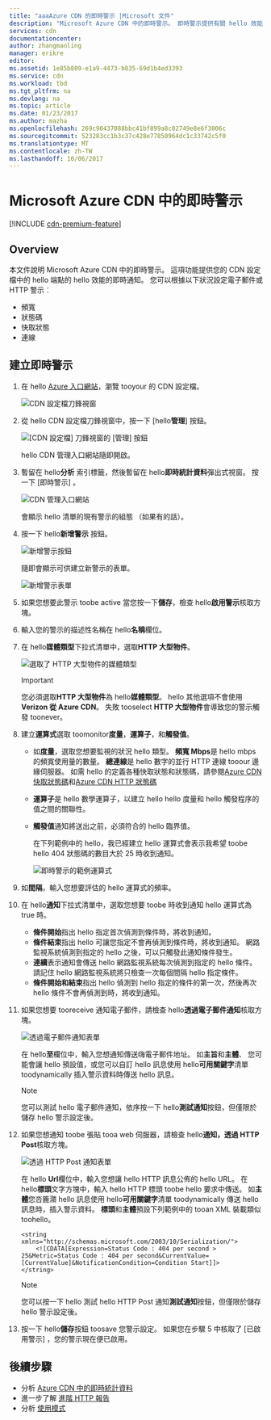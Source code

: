 ```yaml
---
title: "aaaAzure CDN 的即時警示 |Microsoft 文件"
description: "Microsoft Azure CDN 中的即時警示。 即時警示提供有關 hello 效能，您的 CDN 設定檔中的 hello 端點的通知。"
services: cdn
documentationcenter: 
author: zhangmanling
manager: erikre
editor: 
ms.assetid: 1e85b809-e1a9-4473-b835-69d1b4ed3393
ms.service: cdn
ms.workload: tbd
ms.tgt_pltfrm: na
ms.devlang: na
ms.topic: article
ms.date: 01/23/2017
ms.author: mazha
ms.openlocfilehash: 269c90437088bbc41bf899a8c02749e8e6f3006c
ms.sourcegitcommit: 523283cc1b3c37c428e77850964dc1c33742c5f0
ms.translationtype: MT
ms.contentlocale: zh-TW
ms.lasthandoff: 10/06/2017
---
```

# <a name="real-time-alerts-in-microsoft-azure-cdn"></a>Microsoft Azure CDN 中的即時警示
[!INCLUDE [cdn-premium-feature](../../includes/cdn-premium-feature.md)]

## <a name="overview"></a>Overview
本文件說明 Microsoft Azure CDN 中的即時警示。 這項功能提供您的 CDN 設定檔中的 hello 端點的 hello 效能的即時通知。  您可以根據以下狀況設定電子郵件或 HTTP 警示︰

* 頻寬
* 狀態碼
* 快取狀態
* 連線

## <a name="creating-a-real-time-alert"></a>建立即時警示
1. 在 hello [Azure 入口網站](https://portal.azure.com)，瀏覽 tooyour 的 CDN 設定檔。
   
    ![CDN 設定檔刀鋒視窗](./media/cdn-real-time-alerts/cdn-profile-blade.png)
2. 從 hello CDN 設定檔刀鋒視窗中，按一下 [hello**管理**] 按鈕。
   
    ![[CDN 設定檔] 刀鋒視窗的 [管理] 按鈕](./media/cdn-real-time-alerts/cdn-manage-btn.png)
   
    hello CDN 管理入口網站隨即開啟。
3. 暫留在 hello**分析** 索引標籤，然後暫留在 hello**即時統計資料**彈出式視窗。  按一下 [即時警示] 。
   
    ![CDN 管理入口網站](./media/cdn-real-time-alerts/cdn-premium-portal.png)
   
    會顯示 hello 清單的現有警示的組態 （如果有的話）。
4. 按一下 hello**新增警示** 按鈕。
   
    ![新增警示按鈕](./media/cdn-real-time-alerts/cdn-add-alert.png)
   
    隨即會顯示可供建立新警示的表單。
   
    ![新增警示表單](./media/cdn-real-time-alerts/cdn-new-alert.png)
5. 如果您想要此警示 toobe active 當您按一下**儲存**，檢查 hello**啟用警示**核取方塊。
6. 輸入您的警示的描述性名稱在 hello**名稱**欄位。
7. 在 hello**媒體類型**下拉式清單中，選取**HTTP 大型物件**。
   
    ![選取了 HTTP 大型物件的媒體類型](./media/cdn-real-time-alerts/cdn-http-large.png)
   
   > [!IMPORTANT]
   > 您必須選取**HTTP 大型物件**為 hello**媒體類型**。  hello 其他選項不會使用**Verizon 從 Azure CDN**。  失敗 tooselect **HTTP 大型物件**會導致您的警示觸發 toonever。
   > 
   > 
8. 建立**運算式**選取 toomonitor**度量**，**運算子**，和**觸發值**。
   
   * 如**度量**，選取您想要監視的狀況 hello 類型。  **頻寬 Mbps**是 hello mbps 的頻寬使用量的數量。  **總連線**是 hello 數字的並行 HTTP 連線 tooour 邊緣伺服器。  如需 hello 的定義各種快取狀態和狀態碼，請參閱[Azure CDN 快取狀態碼](https://msdn.microsoft.com/library/mt759237.aspx)和[Azure CDN HTTP 狀態碼](https://msdn.microsoft.com/library/mt759238.aspx)
   * **運算子**是 hello 數學運算子，以建立 hello hello 度量和 hello 觸發程序的值之間的關聯性。
   * **觸發值**通知將送出之前，必須符合的 hello 臨界值。
     
     在下列範例中的 hello，我已經建立 hello 運算式會表示我希望 toobe hello 404 狀態碼的數目大於 25 時收到通知。
     
     ![即時警示的範例運算式](./media/cdn-real-time-alerts/cdn-expression.png)
9. 如**間隔**，輸入您想要評估的 hello 運算式的頻率。
10. 在 hello**通知**下拉式清單中，選取您想要 toobe 時收到通知 hello 運算式為 true 時。
    
    * **條件開始**指出 hello 指定首次偵測到條件時，將收到通知。
    * **條件結束**指出 hello 可讓您指定不會再偵測到條件時，將收到通知。 網路監視系統偵測到指定的 hello 之後，可以只觸發此通知條件發生。
    * **連續**表示通知會傳送 hello 網路監視系統每次偵測到指定的 hello 條件。 請記住 hello 網路監視系統將只檢查一次每個間隔 hello 指定條件。
    * **條件開始和結束**指出 hello 偵測到 hello 指定的條件的第一次，然後再次 hello 條件不會再偵測到時，將收到通知。
11. 如果您想要 tooreceive 通知電子郵件，請檢查 hello**透過電子郵件通知**核取方塊。  
    
    ![透過電子郵件通知表單](./media/cdn-real-time-alerts/cdn-notify-email.png)
    
    在 hello**至**欄位中，輸入您想通知傳送嗨電子郵件地址。 如**主旨**和**主體**、 您可能會讓 hello 預設值，或您可以自訂 hello 訊息使用 hello**可用關鍵字**清單 toodynamically 插入警示資料時傳送 hello 訊息。
    
    > [!NOTE]
    > 您可以測試 hello 電子郵件通知，依序按一下 hello**測試通知**按鈕，但僅限於儲存 hello 警示設定後。
    > 
    > 
12. 如果您想通知 toobe 張貼 tooa web 伺服器，請檢查 hello**通知，透過 HTTP Post**核取方塊。
    
    ![透過 HTTP Post 通知表單](./media/cdn-real-time-alerts/cdn-notify-http.png)
    
    在 hello **Url**欄位中，輸入您想讓 hello HTTP 訊息公佈的 hello URL。 在 hello**標頭**文字方塊中，輸入 hello HTTP 標頭 toobe hello 要求中傳送。  如**主體**您呇簏濻 hello 訊息使用 hello**可用關鍵字**清單 toodynamically 傳送 hello 訊息時，插入警示資料。  **標頭**和**主體**預設下列範例中的 tooan XML 裝載類似 toohello。
    
    ```
    <string xmlns="http://schemas.microsoft.com/2003/10/Serialization/">
        <![CDATA[Expression=Status Code : 404 per second > 25&Metric=Status Code : 404 per second&CurrentValue=[CurrentValue]&NotificationCondition=Condition Start]]>
    </string>
    ```
    
    > [!NOTE]
    > 您可以按一下 hello 測試 hello HTTP Post 通知**測試通知**按鈕，但僅限於儲存 hello 警示設定後。
    > 
    > 
13. 按一下 hello**儲存**按鈕 toosave 您警示設定。  如果您在步驟 5 中核取了 [已啟用警示]  ，您的警示現在便已啟用。

## <a name="next-steps"></a>後續步驟
* 分析 [Azure CDN 中的即時統計資料](cdn-real-time-stats.md)
* 進一步了解 [進階 HTTP 報告](cdn-advanced-http-reports.md)
* 分析 [使用模式](cdn-analyze-usage-patterns.md)


